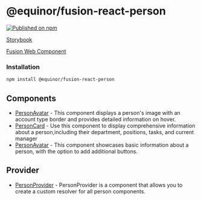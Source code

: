 <!--prettier-ignore-start-->
# @equinor/fusion-react-person

[![Published on npm](https://img.shields.io/npm/v/@equinor/fusion-react-person.svg)](https://www.npmjs.com/package/@equinor/fusion-react-person)

[Storybook](https://equinor.github.io/fusion-react-components/?path=/docs/data-person)

[Fusion Web Component](https://equinor.github.com/equinor/fusion-web-components/tree/main/packages/person)

### Installation

```sh
npm install @equinor/fusion-react-person
```

## Components
- [PersonAvatar](https://equinor.github.io/fusion-react-components/?path=/docs/data-person-avatar--page) - This component displays a person's image with an account type border and provides detailed information on hover.
- [PersonCard](https://equinor.github.io/fusion-react-components/?path=/docs/data-person-card--page) - Use this component to display comprehensive information about a person,including their department, positions, tasks, and current manager
- [PersonAvatar](https://equinor.github.io/fusion-react-components/?path=/docs/data-person-list-item--page) - This component showcases basic information about a person, with the option to add additional buttons.

## Provider
- [PersonProvider](https://equinor.github.io/fusion-react-components/?path=/docs/data-person-provider--page) - PersonProvider is a component that allows you to create a custom resolver for all person components.

<!--prettier-ignore-end-->
